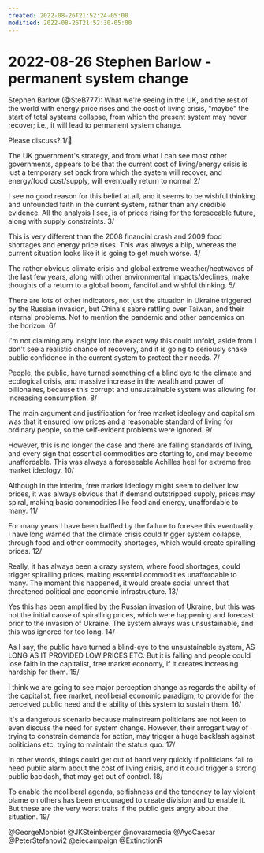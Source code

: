 ```yaml
---
created: 2022-08-26T21:52:24-05:00
modified: 2022-08-26T21:52:30-05:00
---
```


# 2022-08-26 Stephen Barlow - permanent system change

Stephen Barlow (@SteB777): What we're seeing in the UK, and the rest of the world with energy price rises and the cost of living crisis, "maybe" the start of total systems collapse, from which the present system may never recover; i.e., it will lead to permanent system change.

Please discuss?
1/🧵

The UK government's strategy, and from what I can see most other governments, appears to be that the current cost of living/energy crisis is just a temporary set back from which the system will recover, and energy/food cost/supply, will eventually return to normal
2/

I see no good reason for this belief at all, and it seems to be wishful thinking and unfounded faith in the current system, rather than any credible evidence. All the analysis I see, is of prices rising for the foreseeable future, along with supply constraints.
3/

This is very different than the 2008 financial crash and 2009 food shortages and energy price rises. This was always a blip, whereas the current situation looks like it is going to get much worse.
4/

The rather obvious climate crisis and global extreme weather/heatwaves of the last few years, along with other environmental impacts/declines, make thoughts of a return to a global boom, fanciful and wishful thinking.
5/

There are lots of other indicators, not just the situation in Ukraine triggered by the Russian invasion, but China's sabre rattling over Taiwan, and their internal problems. Not to mention the pandemic and other pandemics on the horizon.
6/

I'm not claiming any insight into the exact way this could unfold, aside from I don't see a realistic chance of recovery, and it is going to seriously shake public confidence in the current system to protect their needs.
7/

People, the public, have turned something of a blind eye to the climate and ecological crisis, and massive increase in the wealth and power of billionaires, because this corrupt and unsustainable system was allowing for increasing consumption.
8/

The main argument and justification for free market ideology and capitalism was that it ensured low prices and a reasonable standard of living for ordinary people, so the self-evident problems were ignored.
9/

However, this is no longer the case and there are falling standards of living, and every sign that essential commodities are starting to, and may become unaffordable. This was always a foreseeable Achilles heel for extreme free market ideology.
10/

Although in the interim, free market ideology might seem to deliver low prices, it was always obvious that if demand outstripped supply, prices may spiral, making basic commodities like food and energy, unaffordable to many.
11/

For many years I have been baffled by the failure to foresee this eventuality. I have long warned that the climate crisis could trigger system collapse, through food and other commodity shortages, which would create spiralling prices.
12/

Really, it has always been a crazy system, where food shortages, could trigger spiralling prices, making essential commodities unaffordable to many. The moment this happened, it would create social unrest that threatened political and economic infrastructure.
13/

Yes this has been amplified by the Russian invasion of Ukraine, but this was not the initial cause of spiralling prices, which were happening and forecast prior to the invasion of Ukraine. The system always was unsustainable, and this was ignored for too long.
14/

As I say, the public have turned a blind-eye to the unsustainable system, AS LONG AS IT PROVIDED LOW PRICES ETC. But it is failing and people could lose faith in the capitalist, free market economy, if it creates increasing hardship for them.
15/

I think we are going to see major perception change as regards the ability of the capitalist, free market, neoliberal economic paradigm, to provide for the perceived public need and the ability of this system to sustain them.
16/

It's a dangerous scenario because mainstream politicians are not keen to even discuss the need for system change. However, their arrogant way of trying to constrain demands for action, may trigger a huge backlash against politicians etc, trying to maintain the status quo.
17/

In other words, things could get out of hand very quickly if politicians fail to heed public alarm about the cost of living crisis, and it could trigger a strong public backlash, that may get out of control.
18/

To enable the neoliberal agenda, selfishness and the tendency to lay violent blame on others has been encouraged to create division and to enable it. But these are the very worst traits if the public gets angry about the situation.
19/

@GeorgeMonbiot @JKSteinberger @novaramedia @AyoCaesar @PeterStefanovi2 @eiecampaign @ExtinctionR


